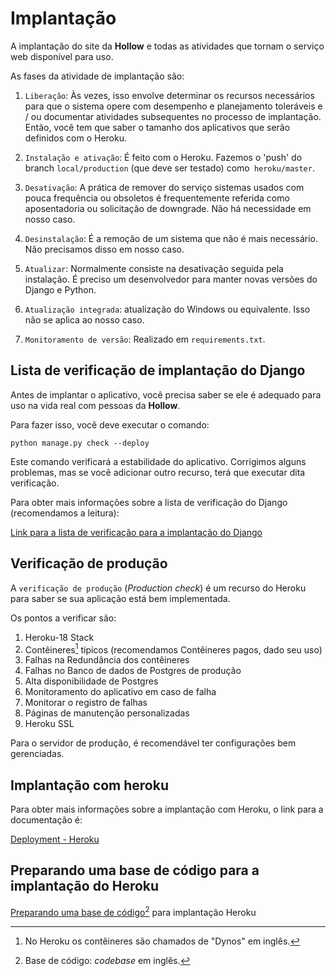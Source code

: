 # Implantação
A implantação do site da **Hollow** e todas as atividades que tornam o serviço web disponível para uso.

As fases da atividade de implantação são:

1. ``Liberação``: Às vezes, isso envolve determinar os recursos necessários para que o sistema opere com desempenho e planejamento toleráveis ​​e / ou documentar atividades subsequentes no processo de implantação. Então, você tem que saber o tamanho dos aplicativos que serão definidos com o Heroku.

2. ``Instalação e ativação``: É feito com o Heroku. Fazemos o 'push' do branch `local/production` (que deve ser testado) como` heroku/master`.

3. ``Desativação``: A prática de remover do serviço sistemas usados ​​com pouca frequência ou obsoletos é frequentemente referida como aposentadoria ou solicitação de downgrade. Não há necessidade em nosso caso.

4. ``Desinstalação``: É a remoção de um sistema que não é mais necessário. Não precisamos disso em nosso caso.

5. ``Atualizar``: Normalmente consiste na desativação seguida pela instalação. É preciso um desenvolvedor para manter novas versões do Django e Python.

6. ``Atualização integrada``: atualização do Windows ou equivalente. Isso não se aplica ao nosso caso.

7. ``Monitoramento de versão``: Realizado em ``requirements.txt``.

## Lista de verificação de implantação do Django

Antes de implantar o aplicativo, você precisa saber se ele é adequado para uso na vida real com pessoas da **Hollow**.

Para fazer isso, você deve executar o comando:

```` shell
python manage.py check --deploy
````

Este comando verificará a estabilidade do aplicativo. Corrigimos alguns problemas, mas se você adicionar outro recurso, terá que executar dita verificação.

Para obter mais informações sobre a lista de verificação do Django (recomendamos a leitura):

[Link para a lista de verificação para a implantação do Django ](https://docs.djangoproject.com/en/3.0/howto/deployment/checklist/)

## Verificação de produção

A ``verificação de produção`` (_Production check_) é um recurso do Heroku para saber se sua aplicação está bem implementada.

Os pontos a verificar são:

1. Heroku-18 Stack
2. Contêineres[^1] típicos (recomendamos Contêineres pagos, dado seu uso)
3. Falhas na Redundância dos contêineres
4. Falhas no Banco de dados de Postgres de produção
5. Alta disponibilidade de Postgres
6. Monitoramento do aplicativo em caso de falha
7. Monitorar o registro de falhas
8. Páginas de manutenção personalizadas
9. Heroku SSL

[^1]: No Heroku os contêineres são chamados de "Dynos" em inglês.

Para o servidor de produção, é recomendável ter configurações bem gerenciadas.

## Implantação com heroku

Para obter mais informações sobre a implantação com Heroku, o link para a documentação é:

[Deployment - Heroku](https://devcenter.heroku.com/categories/deployment)

## Preparando uma base de código para a implantação do Heroku

[Preparando uma base de código[^2] para implantação Heroku](https://devcenter.heroku.com/articles/preparing-a-codebase-for-heroku-deployment)

[^2]: Base de código: _codebase_ em inglês.
